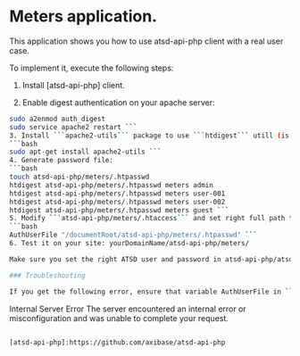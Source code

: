 # Meters application. 

This application shows you how to use atsd-api-php client with a real user case.

To implement it, execute the following steps:

1. Install [atsd-api-php] client.

2. Enable digest authentication on your apache server:
```bash
sudo a2enmod auth_digest
sudo service apache2 restart ```
3. Install ```apache2-utils``` package to use ```htdigest``` utill (is required to generate authentication file)
```bash
sudo apt-get install apache2-utils ```
4. Generate password file:
```bash
touch atsd-api-php/meters/.htpasswd
htdigest atsd-api-php/meters/.htpasswd meters admin
htdigest atsd-api-php/meters/.htpasswd meters user-001
htdigest atsd-api-php/meters/.htpasswd meters user-002
htdigest atsd-api-php/meters/.htpasswd meters guest ```
5. Modify ```atsd-api-php/meters/.htaccess``` and set right full path to ```.htpasswd``` file:
```bash
AuthUserFile "/documentRoot/atsd-api-php/meters/.htpasswd" ```
6. Test it on your site: yourDomainName/atsd-api-php/meters/

Make sure you set the right ATSD user and password in atsd-api-php/atsdPHP/atsd.ini

### Troubleshooting

If you get the following error, ensure that variable AuthUserFile in ```atsd-api-php/meters/.htaccess``` is pointing to your ```.htpasswd``` file.
```
Internal Server Error
The server encountered an internal error or misconfiguration and was unable to complete your request.
```

[atsd-api-php]:https://github.com/axibase/atsd-api-php
